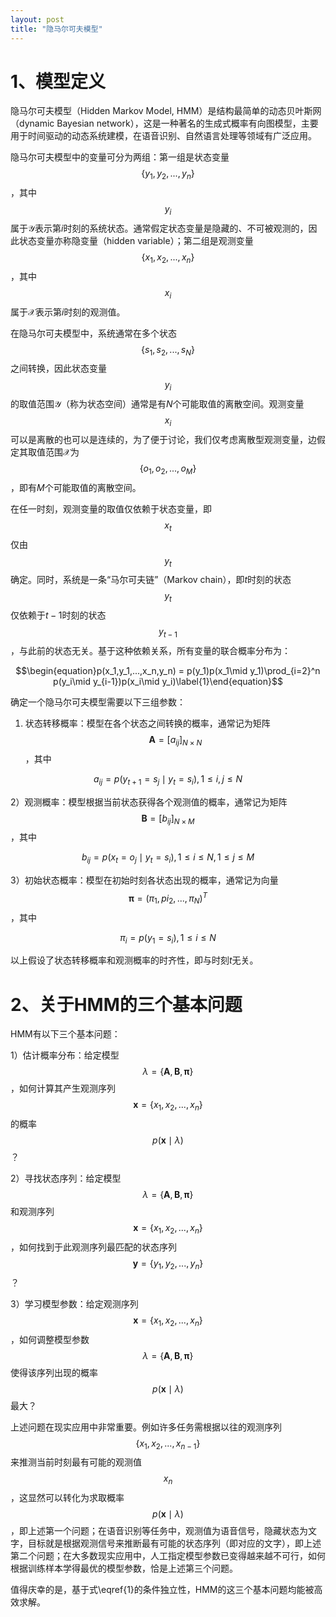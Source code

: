 ```yaml
---
layout: post
title: "隐马尔可夫模型" 
---
```


# 1、模型定义

隐马尔可夫模型（Hidden Markov Model, HMM）是结构最简单的动态贝叶斯网（dynamic Bayesian network），这是一种著名的生成式概率有向图模型，主要用于时间驱动的动态系统建模，在语音识别、自然语言处理等领域有广泛应用。

隐马尔可夫模型中的变量可分为两组：第一组是状态变量$$\{y_1,y_2,...,y_n\}$$，其中$$y_i$$属于$\mathcal{Y}$表示第$i$时刻的系统状态。通常假定状态变量是隐藏的、不可被观测的，因此状态变量亦称隐变量（hidden variable）；第二组是观测变量$$\{x_1,x_2,...,x_n\}$$，其中$$x_i$$属于$\mathcal{X}$表示第$i$时刻的观测值。

在隐马尔可夫模型中，系统通常在多个状态$$\{s_1,s_2,...,s_N\}$$之间转换，因此状态变量$$y_i$$的取值范围$\mathcal{Y}$（称为状态空间）通常是有$N$个可能取值的离散空间。观测变量$$x_i$$可以是离散的也可以是连续的，为了便于讨论，我们仅考虑离散型观测变量，边假定其取值范围$\mathcal{X}$为$$\{o_1,o_2,...,o_M\}$$，即有$M$个可能取值的离散空间。

在任一时刻，观测变量的取值仅依赖于状态变量，即$$x_t$$仅由$$y_t$$确定。同时，系统是一条“马尔可夫链”（Markov chain），即$t$时刻的状态$$y_t$$仅依赖于$t-1$时刻的状态$$y_{t-1}$$，与此前的状态无关。基于这种依赖关系，所有变量的联合概率分布为：

$$\begin{equation}p(x_1,y_1,...,x_n,y_n) = p(y_1)p(x_1\mid y_1)\prod_{i=2}^n p(y_i\mid y_{i-1})p(x_i\mid y_i)\label{1}\end{equation}$$

确定一个隐马尔可夫模型需要以下三组参数：

1) 状态转移概率：模型在各个状态之间转换的概率，通常记为矩阵$$\boldsymbol{A} = [a_{ij}]_{N\times N}$$，其中

$$a_{ij} = p(y_{t+1} = s_j \mid y_t = s_i), 1\leq i,j \leq N$$

2）观测概率：模型根据当前状态获得各个观测值的概率，通常记为矩阵$$\boldsymbol{B} = [b_{ij}]_{N\times M}$$，其中

$$b_{ij} = p(x_{t} = o_j \mid y_t = s_i), 1\leq i\leq N, 1\leq j\leq M$$

3）初始状态概率：模型在初始时刻各状态出现的概率，通常记为向量$$\boldsymbol{\pi} = (\pi_1,pi_2,...,\pi_N)^T$$，其中

$$\pi_{i} = p(y_{1} = s_i), 1\leq i \leq N$$

以上假设了状态转移概率和观测概率的时齐性，即与时刻$t$无关。

# 2、关于HMM的三个基本问题

HMM有以下三个基本问题：

1）估计概率分布：给定模型$$\lambda = \{\boldsymbol{A},\boldsymbol{B},\boldsymbol{\pi}\}$$，如何计算其产生观测序列$$\boldsymbol{x} = \{x_1,x_2,...,x_n\}$$的概率$$p(\boldsymbol{x}\mid \lambda)$$？

2）寻找状态序列：给定模型$$\lambda = \{\boldsymbol{A},\boldsymbol{B},\boldsymbol{\pi}\}$$和观测序列$$\boldsymbol{x} = \{x_1,x_2,...,x_n\}$$，如何找到于此观测序列最匹配的状态序列$$\boldsymbol{y} = \{y_1,y_2,...,y_n\}$$？

3）学习模型参数：给定观测序列$$\boldsymbol{x} = \{x_1,x_2,...,x_n\}$$，如何调整模型参数$$\lambda = \{\boldsymbol{A},\boldsymbol{B},\boldsymbol{\pi}\}$$使得该序列出现的概率$$p(\boldsymbol{x}\mid \lambda)$$最大？

上述问题在现实应用中非常重要。例如许多任务需根据以往的观测序列$$\{x_1,x_2,...,x_{n-1}\}$$来推测当前时刻最有可能的观测值$$x_n$$，这显然可以转化为求取概率$$p(\boldsymbol{x}\mid \lambda)$$，即上述第一个问题；在语音识别等任务中，观测值为语音信号，隐藏状态为文字，目标就是根据观测信号来推断最有可能的状态序列（即对应的文字），即上述第二个问题；在大多数现实应用中，人工指定模型参数已变得越来越不可行，如何根据训练样本学得最优的模型参数，恰是上述第三个问题。

值得庆幸的是，基于式\eqref{1}的条件独立性，HMM的这三个基本问题均能被高效求解。

